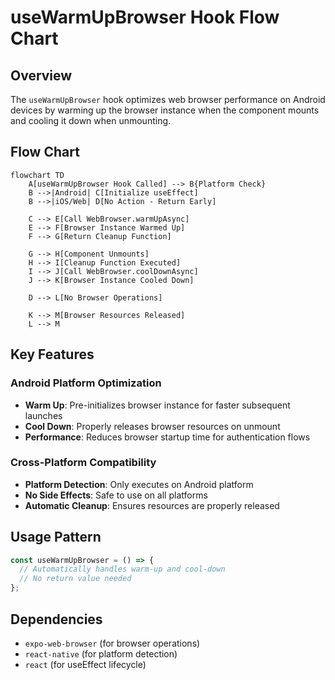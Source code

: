 # useWarmUpBrowser Hook Flow Chart

## Overview
The `useWarmUpBrowser` hook optimizes web browser performance on Android devices by warming up the browser instance when the component mounts and cooling it down when unmounting.

## Flow Chart

```mermaid
flowchart TD
    A[useWarmUpBrowser Hook Called] --> B{Platform Check}
    B -->|Android| C[Initialize useEffect]
    B -->|iOS/Web| D[No Action - Return Early]
    
    C --> E[Call WebBrowser.warmUpAsync]
    E --> F[Browser Instance Warmed Up]
    F --> G[Return Cleanup Function]
    
    G --> H[Component Unmounts]
    H --> I[Cleanup Function Executed]
    I --> J[Call WebBrowser.coolDownAsync]
    J --> K[Browser Instance Cooled Down]
    
    D --> L[No Browser Operations]
    
    K --> M[Browser Resources Released]
    L --> M
```

## Key Features

### Android Platform Optimization
- **Warm Up**: Pre-initializes browser instance for faster subsequent launches
- **Cool Down**: Properly releases browser resources on unmount
- **Performance**: Reduces browser startup time for authentication flows

### Cross-Platform Compatibility
- **Platform Detection**: Only executes on Android platform
- **No Side Effects**: Safe to use on all platforms
- **Automatic Cleanup**: Ensures resources are properly released

## Usage Pattern
```typescript
const useWarmUpBrowser = () => {
  // Automatically handles warm-up and cool-down
  // No return value needed
};
```

## Dependencies
- `expo-web-browser` (for browser operations)
- `react-native` (for platform detection)
- `react` (for useEffect lifecycle) 